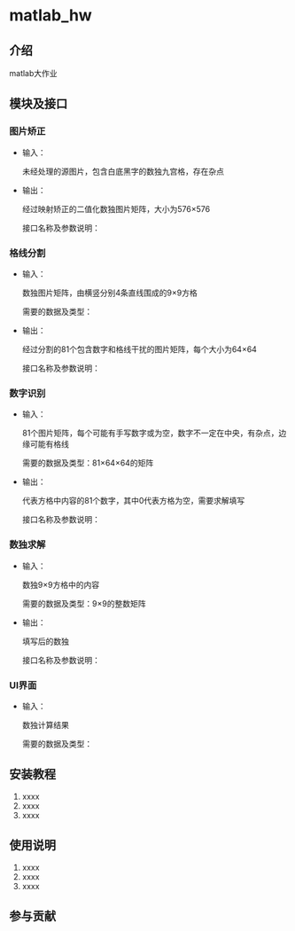 # matlab_hw

## 介绍

matlab大作业

## 模块及接口

### 图片矫正

- 输入：

    未经处理的源图片，包含白底黑字的数独九宫格，存在杂点

- 输出：

    经过映射矫正的二值化数独图片矩阵，大小为576×576

    接口名称及参数说明：

### 格线分割

- 输入：

    数独图片矩阵，由横竖分别4条直线围成的9×9方格

    需要的数据及类型：

- 输出：

    经过分割的81个包含数字和格线干扰的图片矩阵，每个大小为64×64

    接口名称及参数说明：

### 数字识别

- 输入：

    81个图片矩阵，每个可能有手写数字或为空，数字不一定在中央，有杂点，边缘可能有格线

    需要的数据及类型：81×64×64的矩阵

- 输出：

    代表方格中内容的81个数字，其中0代表方格为空，需要求解填写

    接口名称及参数说明：

### 数独求解

- 输入：

    数独9×9方格中的内容

    需要的数据及类型：9×9的整数矩阵

- 输出：

    填写后的数独

    接口名称及参数说明：

### UI界面

- 输入：

    数独计算结果

    需要的数据及类型：


## 安装教程

1.  xxxx
2.  xxxx
3.  xxxx

## 使用说明

1.  xxxx
2.  xxxx
3.  xxxx

## 参与贡献



